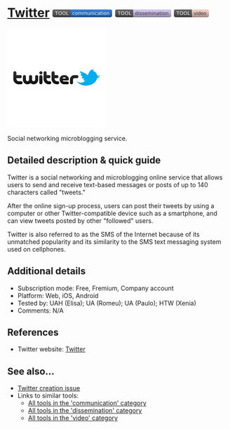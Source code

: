 # [Twitter](https://www.twitter.com)  [<img src="images/communication.png" align="bottom">](https://github.com/e-CLOSE/Toolbox/issues?q=label%3A01_TOOL+label%3Acommunication) [<img src="images/dissemination.png" align="bottom">](https://github.com/e-CLOSE/Toolbox/issues?q=label%3A01_TOOL+label%3Adissemination) [<img src="images/video.png" align="bottom">](https://github.com/e-CLOSE/Toolbox/issues?q=label%3A01_TOOL+label%3Avideo)

[<img src="images/twitter.png" align="bottom" alt="twitter Logo">](https://www.twitter.com)

Social networking microblogging service.


## Detailed description & quick guide

Twitter is a social networking and microblogging online service that allows users to send and receive text-based messages or posts of up to 140 characters called "tweets."

After the online sign-up process, users can post their tweets by using a computer or other Twitter-compatible device such as a smartphone, and can view tweets posted by other "followed" users.

Twitter is also referred to as the SMS of the Internet because of its unmatched popularity and its similarity to the SMS text messaging system used on cellphones.


## Additional details

- Subscription mode: Free, Fremium, Company account
- Platform: Web, iOS, Android
- Tested by: UAH (Elisa); UA (Romeu); UA (Paulo); HTW (Xenia)
- Comments: N/A


## References

- Twitter website: [Twitter](https://www.twitter.com)


## See also...

- [Twitter creation issue](https://github.com/e-CLOSE/Toolbox/issues/165)
- Links to similar tools:
  - [All tools in the 'communication' category](https://github.com/e-CLOSE/Toolbox/issues?q=label%3A01_TOOL+label%3Acommunication)
  - [All tools in the 'dissemination' category](https://github.com/e-CLOSE/Toolbox/issues?q=label%3A01_TOOL+label%3Adissemination)
  - [All tools in the 'video' category](https://github.com/e-CLOSE/Toolbox/issues?q=label%3A01_TOOL+label%3Avideo)
